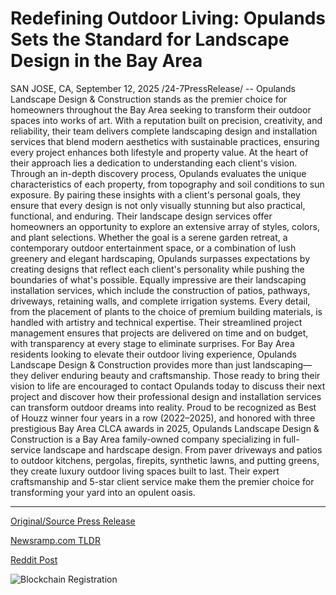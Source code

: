 # Redefining Outdoor Living: Opulands Sets the Standard for Landscape Design in the Bay Area

SAN JOSE, CA, September 12, 2025 /24-7PressRelease/ -- Opulands Landscape Design & Construction stands as the premier choice for homeowners throughout the Bay Area seeking to transform their outdoor spaces into works of art. With a reputation built on precision, creativity, and reliability, their team delivers complete landscaping design and installation services that blend modern aesthetics with sustainable practices, ensuring every project enhances both lifestyle and property value.  At the heart of their approach lies a dedication to understanding each client's vision. Through an in-depth discovery process, Opulands evaluates the unique characteristics of each property, from topography and soil conditions to sun exposure. By pairing these insights with a client's personal goals, they ensure that every design is not only visually stunning but also practical, functional, and enduring.  Their landscape design services offer homeowners an opportunity to explore an extensive array of styles, colors, and plant selections. Whether the goal is a serene garden retreat, a contemporary outdoor entertainment space, or a combination of lush greenery and elegant hardscaping, Opulands surpasses expectations by creating designs that reflect each client's personality while pushing the boundaries of what's possible.  Equally impressive are their landscaping installation services, which include the construction of patios, pathways, driveways, retaining walls, and complete irrigation systems. Every detail, from the placement of plants to the choice of premium building materials, is handled with artistry and technical expertise. Their streamlined project management ensures that projects are delivered on time and on budget, with transparency at every stage to eliminate surprises.  For Bay Area residents looking to elevate their outdoor living experience, Opulands Landscape Design & Construction provides more than just landscaping—they deliver enduring beauty and craftsmanship. Those ready to bring their vision to life are encouraged to contact Opulands today to discuss their next project and discover how their professional design and installation services can transform outdoor dreams into reality.  Proud to be recognized as Best of Houzz winner four years in a row (2022–2025), and honored with three prestigious Bay Area CLCA awards in 2025, Opulands Landscape Design & Construction is a Bay Area family-owned company specializing in full-service landscape and hardscape design. From paver driveways and patios to outdoor kitchens, pergolas, firepits, synthetic lawns, and putting greens, they create luxury outdoor living spaces built to last. Their expert craftsmanship and 5-star client service make them the premier choice for transforming your yard into an opulent oasis. 

---

[Original/Source Press Release](https://www.24-7pressrelease.com/press-release/526708/redefining-outdoor-living-opulands-sets-the-standard-for-landscape-design-in-the-bay-area)
                    

[Newsramp.com TLDR](https://newsramp.com/curated-news/opulands-transforms-bay-area-yards-into-luxury-outdoor-living-spaces/4fae1c8618547bd4669445d59b793a91) 

 



[Reddit Post](https://www.reddit.com/r/AwardsAndRecognition/comments/1newqqz/opulands_transforms_bay_area_yards_into_luxury/) 



![Blockchain Registration](https://cdn.newsramp.app/24-7PressRelease/qrcode/259/12/tinthgp6.webp)